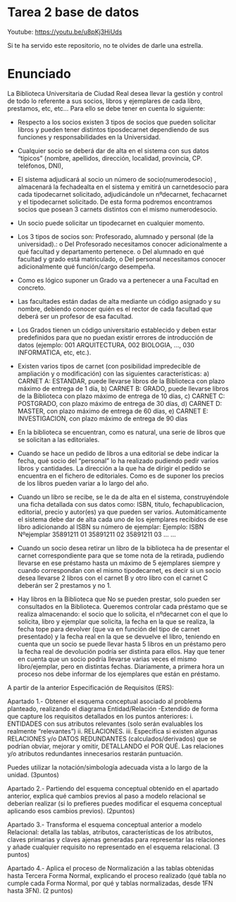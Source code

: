 # Tarea 2 base de datos 

Youtube: https://youtu.be/u8pKj3HiUds

Si te ha servido este repositorio, no te olvides de darle una estrella.

# Enunciado

La Biblioteca Universitaria de Ciudad Real desea llevar la gestión y control de todo lo referente a sus socios, libros y ejemplares de cada libro, prestamos, etc, etc… Para ello se debe tener en cuenta lo siguiente:
-  Respecto a los socios existen 3 tipos de socios que pueden solicitar libros y pueden tener distintos tiposdecarnet dependiendo de sus funciones y responsabilidades en la Universidad.
-  Cualquier socio se deberá dar de alta en el sistema con sus datos “típicos” (nombre, apellidos, dirección, localidad, provincia, CP. teléfonos, DNI),
-  El sistema adjudicará al socio un número de socio(numerodesocio) , almacenará la fechadealta en el sistema y emitirá un carnetdesocio para cada tipodecarnet solicitado, adjudicándole un nºdecarnet, fechacarnet y el tipodecarnet solicitado. De esta forma podremos encontramos socios que posean 3 carnets distintos con el mismo numerodesocio.
-  Un socio puede solicitar un tipodecarnet en cualquier momento.
-  Los 3 tipos de socios son: Profesorado, alumnado y personal (de la universidad).:
o Del Profesorado necesitamos conocer adicionalmente a qué facultad y departamento pertenece.
o Del alumnado en qué facultad y grado está matriculado,
o Del personal necesitamos conocer adicionalmente qué función/cargo desempeña.
-  Como es lógico suponer un Grado va a pertenecer a una Facultad en concreto.
-  Las facultades están dadas de alta mediante un código asignado y su nombre, debiendo conocer quién es el rector de cada facultad que deberá ser un profesor de esa facultad.
-  Los Grados tienen un código universitario establecido y deben estar predefinidos para que no puedan existir errores de introducción de datos (ejemplo: 001 ARQUITECTURA, 002 BIOLOGIA, …, 030 INFORMATICA, etc, etc.).
-  Existen varios tipos de carnet (con posibilidad impredecible de ampliación y o modificación) con las siguientes características:
a)  CARNET A: ESTANDAR, puede llevarse libros de la Biblioteca con plazo máximo de entrega de 1 día,
b) CARNET B: GRADO, puede llevarse libros de la Biblioteca con plazo máximo de entrega de 10 días,
c)  CARNET C: POSTGRADO, con plazo máximo de entrega de 30 días,
d) CARNET D: MASTER, con plazo máximo de entrega de 60 días,
e) CARNET E: INVESTIGACION, con plazo máximo de entrega de 90 días
-  En la biblioteca se encuentran, como es natural, una serie de libros que se solicitan a las editoriales.
-  Cuando se hace un pedido de libros a una editorial se debe indicar la fecha, qué socio del “personal” lo ha realizado pudiendo pedir varios libros y cantidades. La dirección a la que ha de dirigir el pedido se encuentra en el fichero de editoriales. Como es de suponer los precios de los libros pueden variar a lo largo del año.
-  Cuando un libro se recibe, se le da de alta en el sistema, construyéndole una ficha detallada con sus datos como: ISBN, titulo, fechapublicacion, editorial, precio y autor(es) ya que pueden ser varios. Automáticamente el sistema debe dar de alta cada uno de los ejemplares recibidos de ese libro adicionando al ISBN su número de ejemplar:
Ejemplo:
ISBN Nºejemplar
35891211 01
35891211 02
35891211 03
… …

-  Cuando un socio desea retirar un libro de la biblioteca ha de presentar el carnet correspondiente para que se tome nota de la retirada, pudiendo llevarse en ese préstamo hasta un máximo de 5 ejemplares siempre y cuando correspondan con el mismo tipodecarnet, es decir si un socio desea llevarse 2 libros con el carnet B y otro libro con el carnet C deberán ser 2 prestamos y no 1.
-  Hay libros en la Biblioteca que No se pueden prestar, solo pueden ser consultados en la Biblioteca. Queremos controlar cada préstamo que se realiza almacenando: el socio que lo solicita, el nºdecarnet con el que lo solicita, libro y ejemplar que solicita, la fecha en la que se realiza, la fecha tope para devolver (que va en función del tipo de carnet presentado) y la fecha real en la que se devuelve el libro, teniendo en cuenta que un socio se puede llevar hasta 5 libros en un préstamo pero la fecha real de devolución podría ser distinta para ellos. Hay que tener en cuenta que un socio podría llevarse varias veces el mismo libro/ejemplar, pero en distintas fechas.
Diariamente, a primera hora un proceso nos debe informar de los ejemplares que están en préstamo.

A partir de la anterior Especificación de Requisitos (ERS):

Apartado 1.- Obtener el esquema conceptual asociado al problema planteado, realizando el diagrama Entidad/Relación -Extendido de forma que capture los requisitos detallados en los puntos anteriores:
i. ENTIDADES con sus atributos relevantes (solo serán evaluables los realmente “relevantes”)
ii. RELACIONES.
iii. Especifica si existen algunas RELACIONES y/o DATOS REDUNDANTES (calculados/derivados) que se podrían obviar, mejorar y omitir, DETALLANDO el POR QUÉ. Las relaciones y/o atributos redundantes innecesarios restarán puntuación.

Puedes utilizar la notación/simbología adecuada vista a lo largo de la unidad. (3puntos)

Apartado 2.- Partiendo del esquema conceptual obtenido en el apartado anterior, explica qué cambios previos al paso a modelo relacional se deberían realizar (si lo prefieres puedes modificar el esquema conceptual aplicando esos cambios previos). (2puntos)

Apartado 3.- Transforma el esquema conceptual anterior a modelo Relacional: detalla las tablas, atributos, características de los atributos, claves primarias y claves ajenas generadas para representar las relaciones y añade cualquier requisito no representado en el esquema relacional. (3 puntos)

Apartado 4.- Aplica el proceso de Normalización a las tablas obtenidas hasta Tercera Forma Normal, explicando el proceso realizado (qué tabla no cumple cada Forma Normal, por qué y tablas normalizadas, desde 1FN hasta 3FN). (2 puntos)